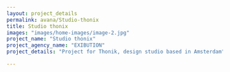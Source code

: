 ```yaml
---
layout: project_details
permalink: avana/Studio-thonix
title: Studio thonix
images: "images/home-images/image-2.jpg"
project_name: "Studio thonix"
project_agency_name: "EXIBUTION"
project_details: "Project for Thonik, design studio based in Amsterdam"

---
```

